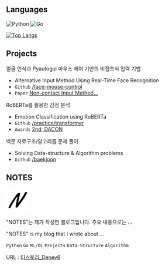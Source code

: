 ## Languages
<p>
<img alt="Python" src="https://img.shields.io/badge/Python-3776AB.svg?&style=for-the-badge&logo=Python&logoColor=white"/> 
<img alt="Go" src="https://img.shields.io/badge/Go-00ADD8.svg?&style=for-the-badge&logo=Go&logoColor=white"/> 
</p>

[![Top Langs](https://github-readme-stats.vercel.app/api/top-langs/?username=Denev6&layout=compact&langs_count=8)](https://github.com/Denev6)


## Projects

얼굴 인식과 Pyautogui 마우스 제어 기반의 비접촉식 입력 기법
- Alternative Input Method Using Real-Time Face Recognition
- `Github` [/face-mouse-control](https://github.com/Denev6/face-mouse-control)
- `Paper` [Non-contact Input Method...](http://koreascience.or.kr/article/JAKO202228049092231.page)


RoBERTa를 활용한 감정 분석
- Emotion Classification using RoBERTa
- `Github` [/practice/transformer](https://github.com/Denev6/practice/tree/main/transformer)
- `Awards` [2nd; DACON](https://dacon.io/competitions/official/236027/leaderboard?selected=awards) 


백준 자료구조/알고리즘 문제 풀이
- Solving Data-structure & Algorithm problems
- `Github` [/baekjoon](https://github.com/Denev6/baekjoon)


## NOTES

<a href="https://denev6.tistory.com/" target="_blank"><img alt="NOTES-logo" src="./notes-64x64.png"/></a>

"NOTES"는 제가 작성한 블로그입니다. 주요 내용으로는 ...

"NOTES" is my blog that I wrote about ... 

`Python` `Go` `ML/DL` `Projects` `Data-Structure` `Algorithm`

URL : [티스토리_Denev6](https://denev6.tistory.com/)
